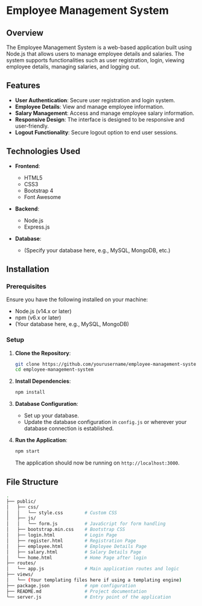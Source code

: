 # Employee Management System

## Overview

The Employee Management System is a web-based application built using Node.js that allows users to manage employee details and salaries. The system supports functionalities such as user registration, login, viewing employee details, managing salaries, and logging out.

## Features

- **User Authentication**: Secure user registration and login system.
- **Employee Details**: View and manage employee information.
- **Salary Management**: Access and manage employee salary information.
- **Responsive Design**: The interface is designed to be responsive and user-friendly.
- **Logout Functionality**: Secure logout option to end user sessions.

## Technologies Used

- **Frontend**:
  - HTML5
  - CSS3
  - Bootstrap 4
  - Font Awesome

- **Backend**:
  - Node.js
  - Express.js

- **Database**:
  - (Specify your database here, e.g., MySQL, MongoDB, etc.)

## Installation

### Prerequisites

Ensure you have the following installed on your machine:

- Node.js (v14.x or later)
- npm (v6.x or later)
- (Your database here, e.g., MySQL, MongoDB)

### Setup

1. **Clone the Repository**:
    ```bash
    git clone https://github.com/yourusername/employee-management-system.git
    cd employee-management-system
    ```

2. **Install Dependencies**:
    ```bash
    npm install
    ```

3. **Database Configuration**:
   - Set up your database.
   - Update the database configuration in `config.js` or wherever your database connection is established.

4. **Run the Application**:
    ```bash
    npm start
    ```
    The application should now be running on `http://localhost:3000`.

## File Structure

```bash
.
├── public/
│   ├── css/
│   │   └── style.css        # Custom CSS
│   ├── js/
│   │   └── form.js          # JavaScript for form handling
│   ├── bootstrap.min.css    # Bootstrap CSS
│   ├── login.html           # Login Page
│   ├── register.html        # Registration Page
│   ├── employee.html        # Employee Details Page
│   ├── salary.html          # Salary Details Page
│   └── home.html            # Home Page after login
├── routes/
│   └── app.js               # Main application routes and logic
├── views/
│   └── (Your templating files here if using a templating engine)
├── package.json             # npm configuration
├── README.md                # Project documentation
└── server.js                # Entry point of the application
